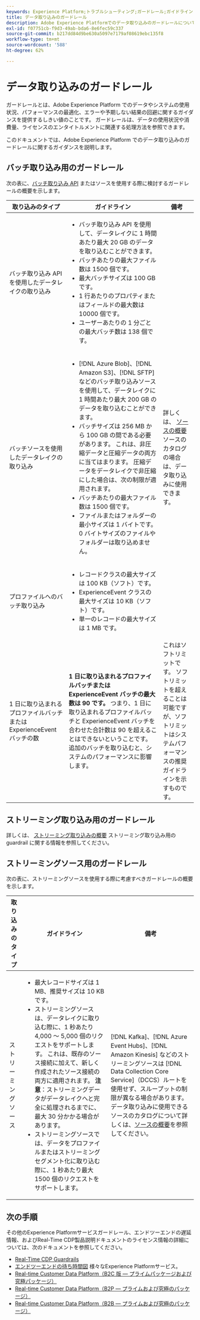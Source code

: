```yaml
---
keywords: Experience Platform;トラブルシューティング;ガードレール;ガイドライン;
title: データ取り込みのガードレール
description: Adobe Experience Platformでのデータ取り込みのガードレールについて説明します。
exl-id: f07751cb-f9d3-49ab-bda6-8e6fec59c337
source-git-commit: b217dd84d9be630a5097e7179af08619ebc135f8
workflow-type: tm+mt
source-wordcount: '588'
ht-degree: 62%

---
```


# データ取り込みのガードレール

ガードレールとは、Adobe Experience Platform でのデータやシステムの使用状況、パフォーマンスの最適化、エラーや予期しない結果の回避に関するガイダンスを提供するしきい値のことです。 ガードレールは、データの使用状況や消費量、ライセンスのエンタイトルメントに関連する処理方法を参照できます。

このドキュメントでは、Adobe Experience Platform でのデータ取り込みのガードレールに関するガイダンスを説明します。

## バッチ取り込み用のガードレール

次の表に、[バッチ取り込み API](./batch-ingestion/overview.md) またはソースを使用する際に検討するガードレールの概要を示します。

| 取り込みのタイプ | ガイドライン | 備考 |
| --- | --- | --- |
| バッチ取り込み API を使用したデータレイクの取り込み | <ul><li>バッチ取り込み API を使用して、データレイクに 1 時間あたり最大 20 GB のデータを取り込むことができます。</li><li>バッチあたりの最大ファイル数は 1500 個です。</li><li>最大バッチサイズは 100 GB です。</li><li>1 行あたりのプロパティまたはフィールドの最大数は 10000 個です。</li><li>ユーザーあたりの 1 分ごとの最大バッチ数は 138 個です。</li></ul> |
| バッチソースを使用したデータレイクの取り込み | <ul><li>[!DNL Azure Blob]、[!DNL Amazon S3]、[!DNL SFTP] などのバッチ取り込みソースを使用して、データレイクに1 時間あたり最大 200 GB のデータを取り込むことができます。</li><li>バッチサイズは 256 MB から 100 GB の間である必要があります。 これは、非圧縮データと圧縮データの両方に当てはまります。 圧縮データをデータレイクで非圧縮にした場合は、次の制限が適用されます。</li><li>バッチあたりの最大ファイル数は 1500 個です。</li><li>ファイルまたはフォルダーの最小サイズは 1 バイトです。 0 バイトサイズのファイルやフォルダーは取り込めません。</li></ul> | 詳しくは、 [ソースの概要](../sources/home.md) ソースのカタログの場合は、データ取り込みに使用できます。 |
| プロファイルへのバッチ取り込み | <ul><li>レコードクラスの最大サイズは 100 KB（ソフト）です。</li><li>ExperienceEvent クラスの最大サイズは 10 KB（ソフト）です。</li><li>単一のレコードの最大サイズは 1 MB です。</li></ul> |
| 1 日に取り込まれるプロファイルバッチまたは ExperienceEvent バッチの数 | **1 日に取り込まれるプロファイルバッチまたは ExperienceEvent バッチの最大数は 90 です。** つまり、1 日に取り込まれるプロファイルバッチと ExperienceEvent バッチを合わせた合計数は 90 を超えることはできないということです。追加のバッチを取り込むと、システムのパフォーマンスに影響します。 | これはソフトリミットです。 ソフトリミットを超えることは可能ですが、ソフトリミットはシステムパフォーマンスの推奨ガイドラインを示すものです。 |

## ストリーミング取り込み用のガードレール

詳しくは、 [ストリーミング取り込みの概要](./streaming-ingestion/overview.md) ストリーミング取り込み用の guardrail に関する情報を参照してください。

## ストリーミングソース用のガードレール

次の表に、ストリーミングソースを使用する際に考慮すべきガードレールの概要を示します。

| 取り込みのタイプ | ガイドライン | 備考 |
| --- | --- | --- |
| ストリーミングソース | <ul><li>最大レコードサイズは 1 MB、推奨サイズは 10 KB です。</li><li>ストリーミングソースは、データレイクに取り込む際に、1 秒あたり 4,000 ～ 5,000 個のリクエストをサポートします。 これは、既存のソース接続に加えて、新しく作成されたソース接続の両方に適用されます。 **注意**：ストリーミングデータがデータレイクへと完全に処理されるまでに、最大 30 分かかる場合があります。</li><li>ストリーミングソースでは、データをプロファイルまたはストリーミングセグメント化に取り込む際に、1 秒あたり最大 1500 個のリクエストをサポートします。</li></ul> | [!DNL Kafka]、[!DNL Azure Event Hubs]、[!DNL Amazon Kinesis] などのストリーミングソースは [!DNL Data Collection Core Service]（DCCS）ルートを使用せず、スループットの制限が異なる場合があります。データ取り込みに使用できるソースのカタログについて詳しくは、[ソースの概要](../sources/home.md)を参照してください。 |

## 次の手順

その他のExperience Platformサービスガードレール、エンドツーエンドの遅延情報、およびReal-Time CDP製品説明ドキュメントのライセンス情報の詳細については、次のドキュメントを参照してください。

* [Real-Time CDP Guardrails](/help/rtcdp/guardrails/overview.md)
* [エンドツーエンドの待ち時間図](https://experienceleague.adobe.com/docs/blueprints-learn/architecture/architecture-overview/deployment/guardrails.html?lang=en#end-to-end-latency-diagrams) 様々なExperience Platformサービス。
* [Real-time Customer Data Platform（B2C 版 — プライムパッケージおよび究極パッケージ）](https://helpx.adobe.com/jp/legal/product-descriptions/real-time-customer-data-platform-b2c-edition-prime-and-ultimate-packages.html)
* [Real-time Customer Data Platform（B2P — プライムおよび究極のパッケージ）](https://helpx.adobe.com/legal/product-descriptions/real-time-customer-data-platform-b2p-edition-prime-and-ultimate-packages.html)
* [Real-time Customer Data Platform（B2B — プライムおよび究極のパッケージ）](https://helpx.adobe.com/legal/product-descriptions/real-time-customer-data-platform-b2b-edition-prime-and-ultimate-packages.html)
